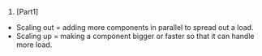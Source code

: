 01. [Part1]
   - Scaling out = adding more components in parallel to spread out a load.
   - Scaling up = making a component bigger or faster so that it can handle more load.
   
